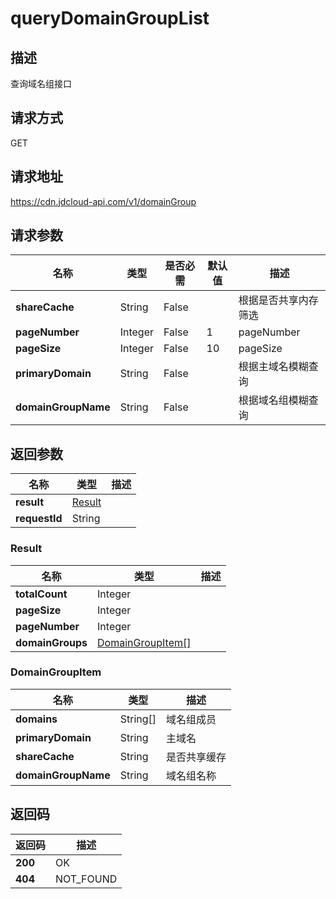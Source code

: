 # queryDomainGroupList


## 描述
查询域名组接口

## 请求方式
GET

## 请求地址
https://cdn.jdcloud-api.com/v1/domainGroup


## 请求参数
|名称|类型|是否必需|默认值|描述|
|---|---|---|---|---|
|**shareCache**|String|False| |根据是否共享内存筛选|
|**pageNumber**|Integer|False|1|pageNumber|
|**pageSize**|Integer|False|10|pageSize|
|**primaryDomain**|String|False| |根据主域名模糊查询|
|**domainGroupName**|String|False| |根据域名组模糊查询|


## 返回参数
|名称|类型|描述|
|---|---|---|
|**result**|[Result](querydomaingrouplist#result)| |
|**requestId**|String| |

### <div id="result">Result</div>
|名称|类型|描述|
|---|---|---|
|**totalCount**|Integer| |
|**pageSize**|Integer| |
|**pageNumber**|Integer| |
|**domainGroups**|[DomainGroupItem[]](querydomaingrouplist#domaingroupitem)| |
### <div id="domaingroupitem">DomainGroupItem</div>
|名称|类型|描述|
|---|---|---|
|**domains**|String[]|域名组成员|
|**primaryDomain**|String|主域名|
|**shareCache**|String|是否共享缓存|
|**domainGroupName**|String|域名组名称|

## 返回码
|返回码|描述|
|---|---|
|**200**|OK|
|**404**|NOT_FOUND|
